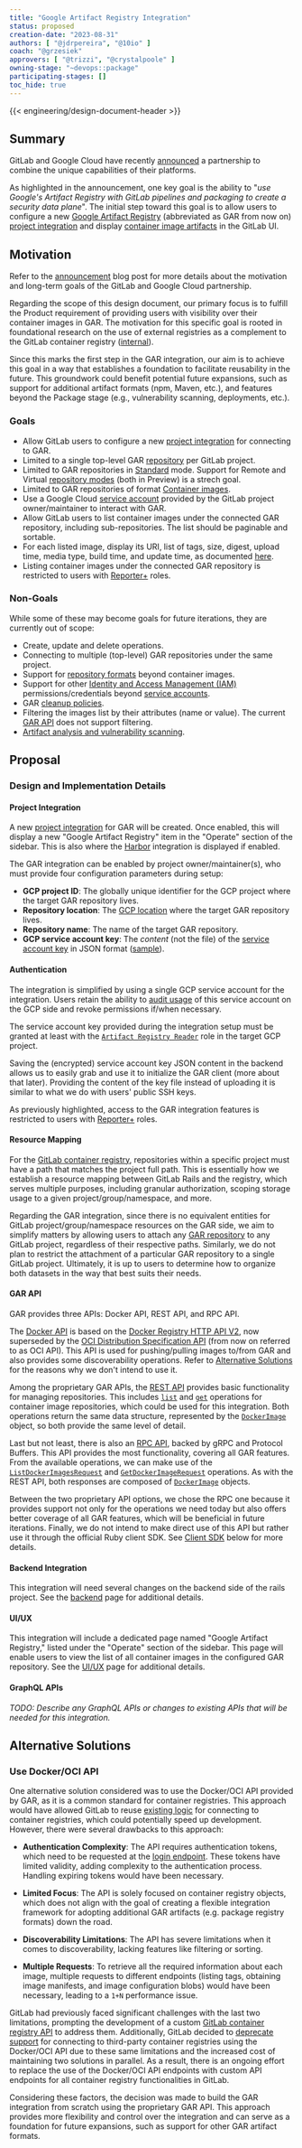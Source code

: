 ```yaml
---
title: "Google Artifact Registry Integration"
status: proposed
creation-date: "2023-08-31"
authors: [ "@jdrpereira", "@10io" ]
coach: "@grzesiek"
approvers: [ "@trizzi", "@crystalpoole" ]
owning-stage: "~devops::package"
participating-stages: []
toc_hide: true
---
```


{{< engineering/design-document-header >}}

## Summary

GitLab and Google Cloud have recently [announced](https://about.gitlab.com/blog/2023/08/29/gitlab-google-partnership-s3c/) a partnership to combine the unique capabilities of their platforms.

As highlighted in the announcement, one key goal is the ability to
"_use Google's Artifact Registry with GitLab pipelines and packaging to create a security data plane_".
The initial step toward this goal is to allow users to configure a new
[Google Artifact Registry](https://cloud.google.com/artifact-registry) (abbreviated as GAR from now on)
[project integration](https://docs.gitlab.com/ee/user/project/integrations/index.html) and display
[container image artifacts](https://cloud.google.com/artifact-registry/docs/supported-formats)
in the GitLab UI.

## Motivation

Refer to the [announcement](https://about.gitlab.com/blog/2023/08/29/gitlab-google-partnership-s3c/)
blog post for more details about the motivation and long-term goals of the GitLab and Google Cloud partnership.

Regarding the scope of this design document, our primary focus is to fulfill the
Product requirement of providing users with visibility over their container
images in GAR. The motivation for this specific goal is rooted in foundational
research on the use of external registries as a complement to the GitLab
container registry ([internal](https://gitlab.com/gitlab-org/ux-research/-/issues/2602)).

Since this marks the first step in the GAR integration, our aim is to achieve
this goal in a way that establishes a foundation to facilitate reusability in
the future. This groundwork could benefit potential future expansions, such as
support for additional artifact formats (npm, Maven, etc.), and features beyond
the Package stage (e.g., vulnerability scanning, deployments, etc.).

### Goals

- Allow GitLab users to configure a new [project integration](https://docs.gitlab.com/ee/user/project/integrations/index.html) for connecting to GAR.
- Limited to a single top-level GAR [repository](https://cloud.google.com/artifact-registry/docs/repositories) per GitLab project.
- Limited to GAR repositories in [Standard](https://cloud.google.com/artifact-registry/docs/repositories#mode) mode. Support for Remote and Virtual [repository modes](https://cloud.google.com/artifact-registry/docs/repositories#mode) (both in Preview) is a strech goal.
- Limited to GAR repositories of format [Container images](https://cloud.google.com/artifact-registry/docs/supported-formats#container).
- Use a Google Cloud [service account](https://cloud.google.com/iam/docs/service-account-overview) provided by the GitLab project owner/maintainer to interact with GAR.
- Allow GitLab users to list container images under the connected GAR repository, including sub-repositories. The list should be paginable and sortable.
- For each listed image, display its URI, list of tags, size, digest, upload time, media type, build time, and update time, as documented [here](https://cloud.google.com/artifact-registry/docs/reference/rest/v1/projects.locations.repositories.dockerImages#DockerImage).
- Listing container images under the connected GAR repository is restricted to users with [Reporter+](https://docs.gitlab.com/ee/user/permissions.html#roles) roles.

### Non-Goals

While some of these may become goals for future iterations, they are currently out of scope:

- Create, update and delete operations.
- Connecting to multiple (top-level) GAR repositories under the same project.
- Support for [repository formats](https://cloud.google.com/artifact-registry/docs/supported-formats) beyond container images.
- Support for other [Identity and Access Management (IAM)](https://cloud.google.com/security/products/iam) permissions/credentials beyond [service accounts](https://cloud.google.com/iam/docs/service-account-overview).
- GAR [cleanup policies](https://cloud.google.com/artifact-registry/docs/repositories/cleanup-policy).
- Filtering the images list by their attributes (name or value). The current [GAR API](https://cloud.google.com/artifact-registry/docs/reference/rpc/google.devtools.artifactregistry.v1#listdockerimagesrequest) does not support filtering.
- [Artifact analysis and vulnerability scanning](https://cloud.google.com/artifact-registry/docs/analysis).

## Proposal

### Design and Implementation Details

#### Project Integration

A new [project integration](https://docs.gitlab.com/ee/user/project/integrations/index.html) for GAR will be created. Once enabled, this will display a new "Google Artifact Registry" item in the "Operate" section of the sidebar. This is also where the [Harbor](https://docs.gitlab.com/ee/user/project/integrations/harbor.html) integration is displayed if enabled.

The GAR integration can be enabled by project owner/maintainer(s), who must provide four configuration parameters during setup:

- **GCP project ID**: The globally unique identifier for the GCP project where the target GAR repository lives.
- **Repository location**: The [GCP location](https://cloud.google.com/about/locations) where the target GAR repository lives.
- **Repository name**: The name of the target GAR repository.
- **GCP service account key**: The _content_ (not the file) of the [service account key](https://cloud.google.com/iam/docs/keys-create-delete) in JSON format ([sample](https://cloud.google.com/iam/docs/keys-create-delete#creating)).

#### Authentication

The integration is simplified by using a single GCP service account for the integration. Users retain the ability to [audit usage](https://cloud.google.com/iam/docs/audit-logging/examples-service-accounts#access-with-key) of this service account on the GCP side and revoke permissions if/when necessary.

The service account key provided during the integration setup must be granted at least with the [`Artifact Registry Reader`](https://cloud.google.com/artifact-registry/docs/access-control#permissions) role in the target GCP project.

Saving the (encrypted) service account key JSON content in the backend allows us to easily grab and use it to initialize the GAR client (more about that later). Providing the content of the key file instead of uploading it is similar to what we do with users' public SSH keys.

As previously highlighted, access to the GAR integration features is restricted to users with [Reporter+](https://docs.gitlab.com/ee/user/permissions.html#roles) roles.

#### Resource Mapping

For the [GitLab container registry](https://docs.gitlab.com/ee/user/packages/container_registry/index.html),
repositories within a specific project must have a path that matches the project full path.
This is essentially how we establish a resource mapping between GitLab Rails and
the registry, which serves multiple purposes, including granular authorization,
scoping storage usage to a given project/group/namespace, and more.

Regarding the GAR integration, since there is no equivalent entities for GitLab
project/group/namespace resources on the GAR side, we aim to simplify matters by
allowing users to attach any [GAR repository](https://cloud.google.com/artifact-registry/docs/repositories) to any
GitLab project, regardless of their respective paths. Similarly, we do not plan
to restrict the attachment of a particular GAR repository to a single GitLab
project. Ultimately, it is up to users to determine how to organize both
datasets in the way that best suits their needs.

#### GAR API

GAR provides three APIs: Docker API, REST API, and RPC API.

The [Docker API](https://cloud.google.com/artifact-registry/docs/reference/docker-api)
is based on the [Docker Registry HTTP API V2](https://distribution.github.io/distribution/spec/api/),
now superseded by the [OCI Distribution Specification API](https://github.com/opencontainers/distribution-spec/blob/main/spec.md)
(from now on referred to as OCI API). This API is used for pushing/pulling images to/from
GAR and also provides some discoverability operations. Refer to [Alternative Solutions](#alternative-solutions)
for the reasons why we don't intend to use it.

Among the proprietary GAR APIs, the [REST API](https://cloud.google.com/artifact-registry/docs/reference/rest)
provides basic functionality for managing repositories. This includes
[`list`](https://cloud.google.com/artifact-registry/docs/reference/rest/v1/projects.locations.repositories.dockerImages/list)
and [`get`](https://cloud.google.com/artifact-registry/docs/reference/rest/v1/projects.locations.repositories.dockerImages/get)
operations for container image repositories, which could be used for this integration.
Both operations return the same data structure, represented by the
[`DockerImage`](https://cloud.google.com/artifact-registry/docs/reference/rest/v1/projects.locations.repositories.dockerImages#DockerImage)
object, so both provide the same level of detail.

Last but not least, there is also an [RPC API](https://cloud.google.com/artifact-registry/docs/reference/rpc/google.devtools.artifactregistry.v1),
backed by gRPC and Protocol Buffers. This API provides the most functionality,
covering all GAR features. From the available operations, we can make use of the
[`ListDockerImagesRequest`](https://cloud.google.com/artifact-registry/docs/reference/rpc/google.devtools.artifactregistry.v1#listdockerimagesrequest)
and [`GetDockerImageRequest`](https://cloud.google.com/artifact-registry/docs/reference/rpc/google.devtools.artifactregistry.v1#google.devtools.artifactregistry.v1.GetDockerImageRequest)
operations. As with the REST API, both responses are composed of
[`DockerImage`](https://cloud.google.com/artifact-registry/docs/reference/rpc/google.devtools.artifactregistry.v1#google.devtools.artifactregistry.v1.DockerImage)
objects.

Between the two proprietary API options, we chose the RPC one because it
provides support not only for the operations we need today but also offers
better coverage of all GAR features, which will be beneficial in future
iterations. Finally, we do not intend to make direct use of this API but rather
use it through the official Ruby client SDK. See [Client SDK](backend.md#client-sdk) below for more details.

#### Backend Integration

This integration will need several changes on the backend side of the rails project. See the [backend](backend.md) page for additional details.

#### UI/UX

This integration will include a dedicated page named "Google Artifact Registry,"
listed under the "Operate" section of the sidebar. This page will enable users to
view the list of all container images in the configured GAR repository. See the
[UI/UX](ui_ux.md) page for additional details.

#### GraphQL APIs

_TODO: Describe any GraphQL APIs or changes to existing APIs that will be needed for this integration._

## Alternative Solutions

### Use Docker/OCI API

One alternative solution considered was to use the Docker/OCI API provided by
GAR, as it is a common standard for container registries. This approach would
have allowed GitLab to reuse [existing logic](https://gitlab.com/gitlab-org/gitlab/-/blob/20df77103147c0c8ff1c22a888516eba4bab3c46/lib/container_registry/client.rb)
for connecting to container registries, which could potentially speed up
development. However, there were several drawbacks to this approach:

- **Authentication Complexity**: The API requires authentication tokens, which need to be requested at the [login endpoint](https://distribution.github.io/distribution/spec/auth/token/). These tokens have limited validity, adding complexity to the authentication process. Handling expiring tokens would have been necessary.

- **Limited Focus**: The API is solely focused on container registry objects, which does not align with the goal of creating a flexible integration framework for adopting additional GAR artifacts (e.g. package registry formats) down the road.

- **Discoverability Limitations**: The API has severe limitations when it comes to discoverability, lacking features like filtering or sorting.

- **Multiple Requests**: To retrieve all the required information about each image, multiple requests to different endpoints (listing tags, obtaining image manifests, and image configuration blobs) would have been necessary, leading to a `1+N` performance issue.

GitLab had previously faced significant challenges with the last two limitations,
prompting the development of a custom
[GitLab container registry API](https://gitlab.com/gitlab-org/container-registry/-/blob/master/docs/spec/gitlab/api.md)
to address them. Additionally, GitLab decided to
[deprecate support](https://docs.gitlab.com/ee/update/deprecations.html#use-of-third-party-container-registries-is-deprecated)
for connecting to third-party container registries using the Docker/OCI API due to
these same limitations and the increased cost of maintaining two solutions in
parallel. As a result, there is an ongoing effort to replace the use of the
Docker/OCI API endpoints with custom API endpoints for all container registry functionalities in GitLab.

Considering these factors, the decision was made to build the GAR integration
from scratch using the proprietary GAR API. This approach provides more flexibility
and control over the integration and can serve as a foundation for future expansions,
such as support for other GAR artifact formats.
